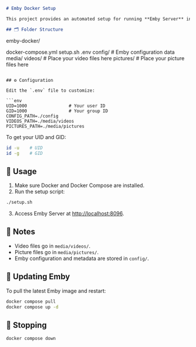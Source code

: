 ```markdown
# Emby Docker Setup

This project provides an automated setup for running **Emby Server** in Docker with separate folders for videos and pictures.

## 🗂 Folder Structure

```

emby-docker/

docker-compose.yml
setup.sh
.env
config/          # Emby configuration data
media/
videos/      # Place your video files here
pictures/    # Place your picture files here

````

## ⚙ Configuration

Edit the `.env` file to customize:

```env
UID=1000                # Your user ID
GID=1000                # Your group ID
CONFIG_PATH=./config
VIDEOS_PATH=./media/videos
PICTURES_PATH=./media/pictures
````

To get your UID and GID:

```bash
id -u    # UID
id -g    # GID
```

## 🚀 Usage

1. Make sure Docker and Docker Compose are installed.
2. Run the setup script:

```bash
./setup.sh
```

3. Access Emby Server at [http://localhost:8096](http://localhost:8096).

## 📝 Notes

* Video files go in `media/videos/`.
* Picture files go in `media/pictures/`.
* Emby configuration and metadata are stored in `config/`.

## 🔄 Updating Emby

To pull the latest Emby image and restart:

```bash
docker compose pull
docker compose up -d
```

## 🛑 Stopping

```bash
docker compose down
```
